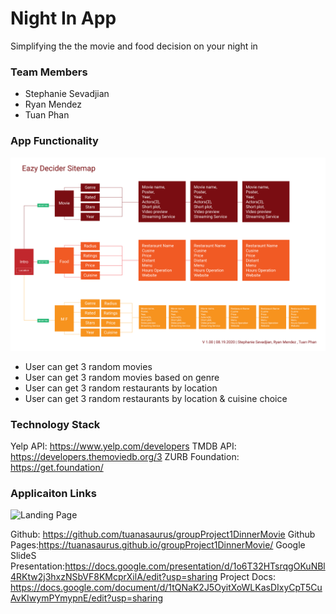 # Night In App 

Simplifying the the movie and food decision on your night in

### Team Members

- Stephanie Sevadjian 
- Ryan Mendez
- Tuan Phan

### App Functionality 

![Site Map](docs/assets/groupProject_01_sitemap_V1_SS_RM_TP.png)

- User can get 3 random movies
- User can get 3 random movies based on genre 
- User can get 3 random restaurants by location
- User can get 3 random restaurants by location & cuisine choice

### Technology Stack

Yelp API: https://www.yelp.com/developers
TMDB API: https://developers.themoviedb.org/3
ZURB Foundation: https://get.foundation/ 


### Applicaiton Links

![Landing Page](docs/assets/NIght_in_web_app.png)

Github: https://github.com/tuanasaurus/groupProject1DinnerMovie
Github Pages:https://tuanasaurus.github.io/groupProject1DinnerMovie/ 
Google SlideS Presentation:https://docs.google.com/presentation/d/1o6T32HTsrqgOKuNBl4RKtw2j3hxzNSbVF8KMcprXilA/edit?usp=sharing
Project Docs: https://docs.google.com/document/d/1tQNaK2J5OyitXoWLKasDIxyCpT5CuAvKIwymPYmypnE/edit?usp=sharing
